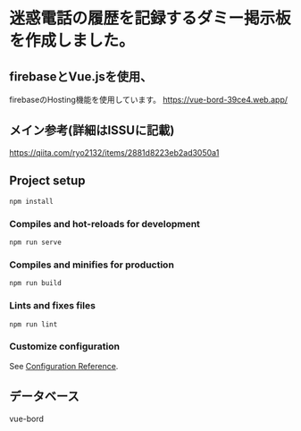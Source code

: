 # 迷惑電話の履歴を記録するダミー掲示板を作成しました。

## firebaseとVue.jsを使用、
firebaseのHosting機能を使用しています。
https://vue-bord-39ce4.web.app/

## メイン参考(詳細はISSUに記載)
https://qiita.com/ryo2132/items/2881d8223eb2ad3050a1

## Project setup
```
npm install
```

### Compiles and hot-reloads for development
```
npm run serve
```

### Compiles and minifies for production
```
npm run build
```

### Lints and fixes files
```
npm run lint
```

### Customize configuration
See [Configuration Reference](https://cli.vuejs.org/config/).

## データベース 
vue-bord
